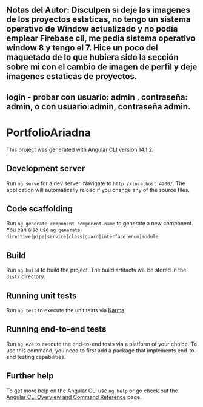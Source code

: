 ## Notas del Autor: Disculpen si deje las imagenes de los proyectos estaticas, no tengo un sistema operativo de Window actualizado y no podía emplear Firebase cli, me pedia sistema operativo window 8 y tengo el 7. Hice un poco del maquetado de lo que hubiera sido la sección sobre mi con el cambio de imagen de perfil y deje imagenes estaticas de proyectos.  

## login - probar con usuario: admin , contraseña: admin, o con usuario:admin, contraseña admin.



# PortfolioAriadna

This project was generated with [Angular CLI](https://github.com/angular/angular-cli) version 14.1.2.

## Development server

Run `ng serve` for a dev server. Navigate to `http://localhost:4200/`. The application will automatically reload if you change any of the source files.

## Code scaffolding

Run `ng generate component component-name` to generate a new component. You can also use `ng generate directive|pipe|service|class|guard|interface|enum|module`.

## Build

Run `ng build` to build the project. The build artifacts will be stored in the `dist/` directory.

## Running unit tests

Run `ng test` to execute the unit tests via [Karma](https://karma-runner.github.io).

## Running end-to-end tests

Run `ng e2e` to execute the end-to-end tests via a platform of your choice. To use this command, you need to first add a package that implements end-to-end testing capabilities.

## Further help

To get more help on the Angular CLI use `ng help` or go check out the [Angular CLI Overview and Command Reference](https://angular.io/cli) page.
